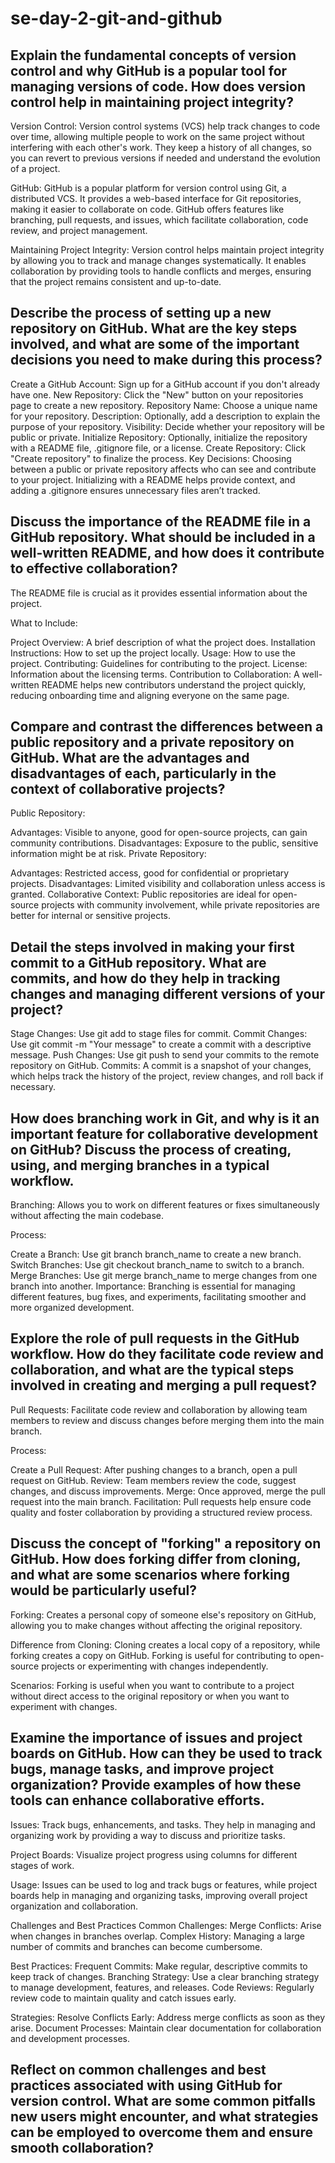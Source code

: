 # se-day-2-git-and-github
## Explain the fundamental concepts of version control and why GitHub is a popular tool for managing versions of code. How does version control help in maintaining project integrity?
Version Control: Version control systems (VCS) help track changes to code over time, allowing multiple people to work on the same project without interfering with each other's work. They keep a history of all changes, so you can revert to previous versions if needed and understand the evolution of a project.

GitHub: GitHub is a popular platform for version control using Git, a distributed VCS. It provides a web-based interface for Git repositories, making it easier to collaborate on code. GitHub offers features like branching, pull requests, and issues, which facilitate collaboration, code review, and project management.

Maintaining Project Integrity: Version control helps maintain project integrity by allowing you to track and manage changes systematically. It enables collaboration by providing tools to handle conflicts and merges, ensuring that the project remains consistent and up-to-date.
## Describe the process of setting up a new repository on GitHub. What are the key steps involved, and what are some of the important decisions you need to make during this process?
Create a GitHub Account: Sign up for a GitHub account if you don't already have one.
New Repository: Click the "New" button on your repositories page to create a new repository.
Repository Name: Choose a unique name for your repository.
Description: Optionally, add a description to explain the purpose of your repository.
Visibility: Decide whether your repository will be public or private.
Initialize Repository: Optionally, initialize the repository with a README file, .gitignore file, or a license.
Create Repository: Click "Create repository" to finalize the process.
Key Decisions: Choosing between a public or private repository affects who can see and contribute to your project. Initializing with a README helps provide context, and adding a .gitignore ensures unnecessary files aren’t tracked.
## Discuss the importance of the README file in a GitHub repository. What should be included in a well-written README, and how does it contribute to effective collaboration?
The README file is crucial as it provides essential information about the project.

What to Include:

Project Overview: A brief description of what the project does.
Installation Instructions: How to set up the project locally.
Usage: How to use the project.
Contributing: Guidelines for contributing to the project.
License: Information about the licensing terms.
Contribution to Collaboration: A well-written README helps new contributors understand the project quickly, reducing onboarding time and aligning everyone on the same page.
## Compare and contrast the differences between a public repository and a private repository on GitHub. What are the advantages and disadvantages of each, particularly in the context of collaborative projects?
Public Repository:

Advantages: Visible to anyone, good for open-source projects, can gain community contributions.
Disadvantages: Exposure to the public, sensitive information might be at risk.
Private Repository:

Advantages: Restricted access, good for confidential or proprietary projects.
Disadvantages: Limited visibility and collaboration unless access is granted.
Collaborative Context: Public repositories are ideal for open-source projects with community involvement, while private repositories are better for internal or sensitive projects.
## Detail the steps involved in making your first commit to a GitHub repository. What are commits, and how do they help in tracking changes and managing different versions of your project?
Stage Changes: Use git add to stage files for commit.
Commit Changes: Use git commit -m "Your message" to create a commit with a descriptive message.
Push Changes: Use git push to send your commits to the remote repository on GitHub.
Commits: A commit is a snapshot of your changes, which helps track the history of the project, review changes, and roll back if necessary.
## How does branching work in Git, and why is it an important feature for collaborative development on GitHub? Discuss the process of creating, using, and merging branches in a typical workflow.
Branching: Allows you to work on different features or fixes simultaneously without affecting the main codebase.

Process:

Create a Branch: Use git branch branch_name to create a new branch.
Switch Branches: Use git checkout branch_name to switch to a branch.
Merge Branches: Use git merge branch_name to merge changes from one branch into another.
Importance: Branching is essential for managing different features, bug fixes, and experiments, facilitating smoother and more organized development.
## Explore the role of pull requests in the GitHub workflow. How do they facilitate code review and collaboration, and what are the typical steps involved in creating and merging a pull request?
Pull Requests: Facilitate code review and collaboration by allowing team members to review and discuss changes before merging them into the main branch.

Process:

Create a Pull Request: After pushing changes to a branch, open a pull request on GitHub.
Review: Team members review the code, suggest changes, and discuss improvements.
Merge: Once approved, merge the pull request into the main branch.
Facilitation: Pull requests help ensure code quality and foster collaboration by providing a structured review process.
## Discuss the concept of "forking" a repository on GitHub. How does forking differ from cloning, and what are some scenarios where forking would be particularly useful?
Forking: Creates a personal copy of someone else's repository on GitHub, allowing you to make changes without affecting the original repository.

Difference from Cloning: Cloning creates a local copy of a repository, while forking creates a copy on GitHub. Forking is useful for contributing to open-source projects or experimenting with changes independently.

Scenarios: Forking is useful when you want to contribute to a project without direct access to the original repository or when you want to experiment with changes.
## Examine the importance of issues and project boards on GitHub. How can they be used to track bugs, manage tasks, and improve project organization? Provide examples of how these tools can enhance collaborative efforts.
Issues: Track bugs, enhancements, and tasks. They help in managing and organizing work by providing a way to discuss and prioritize tasks.

Project Boards: Visualize project progress using columns for different stages of work.

Usage: Issues can be used to log and track bugs or features, while project boards help in managing and organizing tasks, improving overall project organization and collaboration.

Challenges and Best Practices
Common Challenges:
Merge Conflicts: Arise when changes in branches overlap.
Complex History: Managing a large number of commits and branches can become cumbersome.

Best Practices:
Frequent Commits: Make regular, descriptive commits to keep track of changes.
Branching Strategy: Use a clear branching strategy to manage development, features, and releases.
Code Reviews: Regularly review code to maintain quality and catch issues early.

Strategies:
Resolve Conflicts Early: Address merge conflicts as soon as they arise.
Document Processes: Maintain clear documentation for collaboration and development processes.

## Reflect on common challenges and best practices associated with using GitHub for version control. What are some common pitfalls new users might encounter, and what strategies can be employed to overcome them and ensure smooth collaboration?
